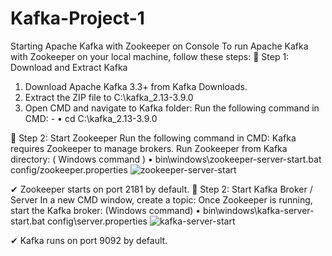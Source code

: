 # Kafka-Project-1

Starting Apache Kafka with Zookeeper on Console
To run Apache Kafka with Zookeeper on your local machine, follow these steps:
📌 Step 1: Download and Extract Kafka
1.	Download Apache Kafka 3.3+ from Kafka Downloads.
2.	Extract the ZIP file to C:\kafka_2.13-3.9.0
3.	Open CMD and navigate to Kafka folder:
       Run the following command in CMD:  - 
•	cd C:\kafka_2.13-3.9.0

📌 Step 2: Start Zookeeper
Run the following command in CMD:
Kafka requires Zookeeper to manage brokers.
Run Zookeeper from Kafka directory:  ( Windows command )
•	bin\windows\zookeeper-server-start.bat config/zookeeper.properties
![zookeeper-server-start](https://github.com/user-attachments/assets/2715f5d1-9bab-404c-830e-6b353e8496f4)

✔ Zookeeper starts on port 2181 by default.
📌 Step 2: Start Kafka Broker / Server
In a new CMD window, create a topic:
Once Zookeeper is running, start the Kafka broker: (Windows command)
•	bin\windows\kafka-server-start.bat config\server.properties
![kafka-server-start](https://github.com/user-attachments/assets/4a5f68e3-ecba-4538-9488-f00ce27f8221)

✔ Kafka runs on port 9092 by default.
